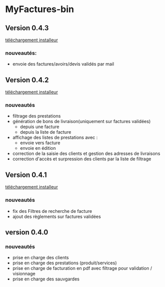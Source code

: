 # MyFactures-bin
## Version 0.4.3
[téléchargement installeur](https://github.com/champix56/MyFactures-bin/releases/tag/v0.4.3)
### nouveautés:
- envoie des factures/avoirs/devis validés par mail 
## Version 0.4.2
[téléchargement installeur](https://github.com/champix56/MyFactures-bin/releases/tag/v0.4.2)
### nouveautés
- filtrage des prestations
- génération de bons de livraison(uniquement sur factures validées)
  - depuis une facture
  - depuis la liste de facture
- affichage des listes de prestations avec :
  - envoie vers facture
  - envoie en édition 
- correction de la saisie des clients et gestion des adresses de livraisons
- correction d'accès et surpression des clients par la liste de filtrage
## Version 0.4.1
[téléchargement installeur](https://github.com/champix56/MyFactures-bin/releases/tag/v0.4.1)
### nouveautés
- fix des Filtres de recherche de facture 
- ajout des règlements sur factures validées
## version 0.4.0
### nouveautés
- prise en charge des clients
- prise en charge des prestations (produit/services)
- prise en charge de facturation en pdf avec filtrage pour validation / visionnage
- prise en charge des sauvgardes
